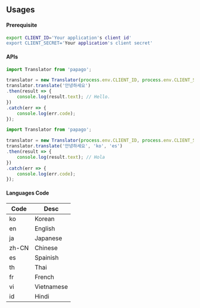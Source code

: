 ## Usages

#### Prerequisite

```bash
export CLIENT_ID='Your application's client id'
export CLIENT_SECRET='Your application's client secret'
```

#### APIs

```javascript
import Translator from 'papago';

translator = new Translator(process.env.CLIENT_ID, process.env.CLIENT_SECRET);
translator.translate('안녕하세요')
.then(result => {
    console.log(result.text); // Hello.
})
.catch(err => {
    console.log(err.code);
});
```

```javascript
import Translator from 'papago';

translator = new Translator(process.env.CLIENT_ID, process.env.CLIENT_SECRET);
translator.translate('안녕하세요', 'ko', 'es')
.then(result => {
    console.log(result.text); // Hola
})
.catch(err => {
    console.log(err.code);
});
```

#### Languages Code

Code | Desc 
--|--
ko | Korean
en | English
ja | Japanese
zh-CN | Chinese
es | Spainish
th | Thai
fr | French
vi | Vietnamese
id | Hindi